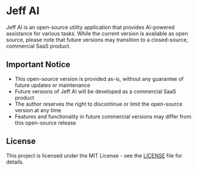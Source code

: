# Jeff AI

Jeff AI is an open-source utility application that provides AI-powered assistance for various tasks. While the current version is available as open source, please note that future versions may transition to a closed-source, commercial SaaS product.

## Important Notice

- This open-source version is provided as-is, without any guarantee of future updates or maintenance
- Future versions of Jeff AI will be developed as a commercial SaaS product
- The author reserves the right to discontinue or limit the open-source version at any time
- Features and functionality in future commercial versions may differ from this open-source release

## License

This project is licensed under the MIT License - see the [LICENSE](LICENSE) file for details.
